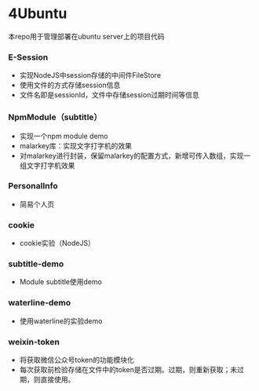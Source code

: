 # 4Ubuntu
本repo用于管理部署在ubuntu server上的项目代码

### E-Session
- 实现NodeJS中session存储的中间件FileStore
- 使用文件的方式存储session信息
- 文件名即是sessionId，文件中存储session过期时间等信息

### NpmModule（subtitle）
- 实现一个npm module demo
- malarkey库：实现文字打字机的效果
- 对malarkey进行封装，保留malarkey的配置方式，新增可传入数组，实现一组文字打字机效果

### PersonalInfo
- 简易个人页

### cookie
- cookie实验（NodeJS）

### subtitle-demo
- Module subtitle使用demo

### waterline-demo
- 使用waterline的实验demo

### weixin-token
- 将获取微信公众号token的功能模块化
- 每次获取前检验存储在文件中的token是否过期。过期，则重新获取；未过期，则直接使用。
